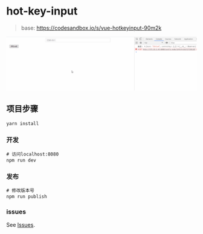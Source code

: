 # hot-key-input

> base: https://codesandbox.io/s/vue-hotkeyinput-90m2k

![](examples/assets/hot-key-input01.gif)

## 项目步骤

```
yarn install
```

### 开发

```shell
# 访问localhost:8080
npm run dev
```



### 发布

```shell
# 修改版本号
npm run publish
```

### issues

See [Issues](https://github.com/shuaninfo/hot-key-input/issues).
